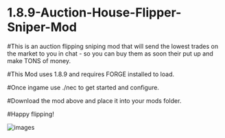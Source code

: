 # 1.8.9-Auction-House-Flipper-Sniper-Mod

#This is an auction flipping sniping mod that will send the lowest trades on the market to you in chat - so you can buy them as soon their put up and make TONS of money.

#This Mod uses 1.8.9 and requires FORGE installed to load.

#Once ingame use ./nec to get started and configure.

#Download the mod above and place it into your mods folder. 

#Happy flipping!

![images](https://user-images.githubusercontent.com/107777327/174460847-87bce99c-d78f-4705-b601-5bc76a80175e.jpg)
